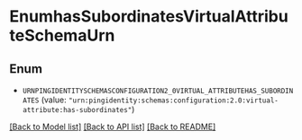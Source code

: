 # EnumhasSubordinatesVirtualAttributeSchemaUrn

## Enum


* `URNPINGIDENTITYSCHEMASCONFIGURATION2_0VIRTUAL_ATTRIBUTEHAS_SUBORDINATES` (value: `"urn:pingidentity:schemas:configuration:2.0:virtual-attribute:has-subordinates"`)


[[Back to Model list]](../README.md#documentation-for-models) [[Back to API list]](../README.md#documentation-for-api-endpoints) [[Back to README]](../README.md)


